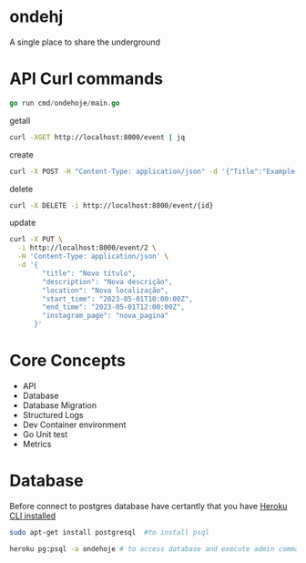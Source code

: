 # ondehj

A single place to share the underground


# API Curl commands

```go
go run cmd/ondehoje/main.go
```

getall
```bash
curl -XGET http://localhost:8000/event | jq 
```

create
```bash
curl -X POST -H "Content-Type: application/json" -d '{"Title":"Example Event","Description":"This is an example event.","Location":"New York City","StartTime":"2023-04-20T11:30:27.747223-04:00","EndTime":"2023-04-20T12:30:27.747223-04:00","InstagramPage":"example_event"}' -i http://localhost:8000/event
```

delete
```bash
curl -X DELETE -i http://localhost:8000/event/{id} 
```

update
```bash
curl -X PUT \
  -i http://localhost:8000/event/2 \
  -H 'Content-Type: application/json' \
  -d '{
        "title": "Novo título",
        "description": "Nova descrição",
        "location": "Nova localização",
        "start_time": "2023-05-01T10:00:00Z",
        "end_time": "2023-05-01T12:00:00Z",
        "instagram_page": "nova_pagina"
      }'

```


# Core Concepts 
* API
* Database
* Database Migration
* Structured Logs
* Dev Container environment
* Go Unit test
* Metrics

# Database

Before connect to postgres database have certantly that you have [Heroku CLI installed](https://devcenter.heroku.com/articles/heroku-cli)

```bash
sudo apt-get install postgresql  #to install psql

heroku pg:psql -a ondehoje # to access database and execute admin commands
```